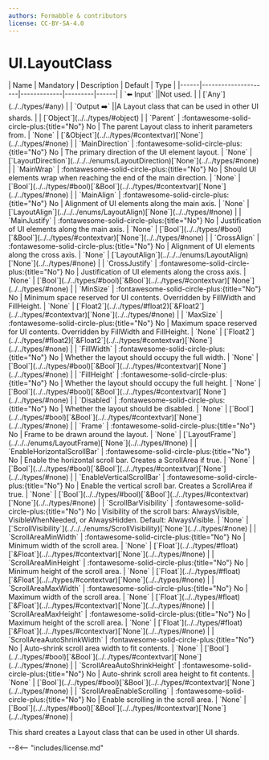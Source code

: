 ```yaml
---
authors: Formabble & contributors
license: CC-BY-SA-4.0
---
```



# UI.LayoutClass

<div class="sh-parameters" markdown="1">
| Name | Mandatory | Description | Default | Type |
|------|---------------------|-------------|---------|------|
| `⬅️ Input` ||Not used. | | [`Any`](../../types/#any) |
| `Output ➡️` ||A Layout class that can be used in other UI shards. | | [`Object`](../../types/#object) |
| `Parent` | :fontawesome-solid-circle-plus:{title="No"} No  | The parent Layout class to inherit parameters from. | `None` | [`&Object`](../../types/#contextvar)[`None`](../../types/#none) |
| `MainDirection` | :fontawesome-solid-circle-plus:{title="No"} No  | The primary direction of the UI element layout. | `None` | [`LayoutDirection`](../../../enums/LayoutDirection)[`None`](../../types/#none) |
| `MainWrap` | :fontawesome-solid-circle-plus:{title="No"} No  | Should UI elements wrap when reaching the end of the main direction. | `None` | [`Bool`](../../types/#bool)[`&Bool`](../../types/#contextvar)[`None`](../../types/#none) |
| `MainAlign` | :fontawesome-solid-circle-plus:{title="No"} No  | Alignment of UI elements along the main axis. | `None` | [`LayoutAlign`](../../../enums/LayoutAlign)[`None`](../../types/#none) |
| `MainJustify` | :fontawesome-solid-circle-plus:{title="No"} No  | Justification of UI elements along the main axis. | `None` | [`Bool`](../../types/#bool)[`&Bool`](../../types/#contextvar)[`None`](../../types/#none) |
| `CrossAlign` | :fontawesome-solid-circle-plus:{title="No"} No  | Alignment of UI elements along the cross axis. | `None` | [`LayoutAlign`](../../../enums/LayoutAlign)[`None`](../../types/#none) |
| `CrossJustify` | :fontawesome-solid-circle-plus:{title="No"} No  | Justification of UI elements along the cross axis. | `None` | [`Bool`](../../types/#bool)[`&Bool`](../../types/#contextvar)[`None`](../../types/#none) |
| `MinSize` | :fontawesome-solid-circle-plus:{title="No"} No  | Minimum space reserved for UI contents. Overridden by FillWidth and FillHeight. | `None` | [`Float2`](../../types/#float2)[`&Float2`](../../types/#contextvar)[`None`](../../types/#none) |
| `MaxSize` | :fontawesome-solid-circle-plus:{title="No"} No  | Maximum space reserved for UI contents. Overridden by FillWidth and FillHeight. | `None` | [`Float2`](../../types/#float2)[`&Float2`](../../types/#contextvar)[`None`](../../types/#none) |
| `FillWidth` | :fontawesome-solid-circle-plus:{title="No"} No  | Whether the layout should occupy the full width. | `None` | [`Bool`](../../types/#bool)[`&Bool`](../../types/#contextvar)[`None`](../../types/#none) |
| `FillHeight` | :fontawesome-solid-circle-plus:{title="No"} No  | Whether the layout should occupy the full height. | `None` | [`Bool`](../../types/#bool)[`&Bool`](../../types/#contextvar)[`None`](../../types/#none) |
| `Disabled` | :fontawesome-solid-circle-plus:{title="No"} No  | Whether the layout should be disabled. | `None` | [`Bool`](../../types/#bool)[`&Bool`](../../types/#contextvar)[`None`](../../types/#none) |
| `Frame` | :fontawesome-solid-circle-plus:{title="No"} No  | Frame to be drawn around the layout. | `None` | [`LayoutFrame`](../../../enums/LayoutFrame)[`None`](../../types/#none) |
| `EnableHorizontalScrollBar` | :fontawesome-solid-circle-plus:{title="No"} No  | Enable the horizontal scroll bar. Creates a ScrollArea if true. | `None` | [`Bool`](../../types/#bool)[`&Bool`](../../types/#contextvar)[`None`](../../types/#none) |
| `EnableVerticalScrollBar` | :fontawesome-solid-circle-plus:{title="No"} No  | Enable the vertical scroll bar. Creates a ScrollArea if true. | `None` | [`Bool`](../../types/#bool)[`&Bool`](../../types/#contextvar)[`None`](../../types/#none) |
| `ScrollBarVisibility` | :fontawesome-solid-circle-plus:{title="No"} No  | Visibility of the scroll bars: AlwaysVisible, VisibleWhenNeeded, or AlwaysHidden. Default: AlwaysVisible. | `None` | [`ScrollVisibility`](../../../enums/ScrollVisibility)[`None`](../../types/#none) |
| `ScrollAreaMinWidth` | :fontawesome-solid-circle-plus:{title="No"} No  | Minimum width of the scroll area. | `None` | [`Float`](../../types/#float)[`&Float`](../../types/#contextvar)[`None`](../../types/#none) |
| `ScrollAreaMinHeight` | :fontawesome-solid-circle-plus:{title="No"} No  | Minimum height of the scroll area. | `None` | [`Float`](../../types/#float)[`&Float`](../../types/#contextvar)[`None`](../../types/#none) |
| `ScrollAreaMaxWidth` | :fontawesome-solid-circle-plus:{title="No"} No  | Maximum width of the scroll area. | `None` | [`Float`](../../types/#float)[`&Float`](../../types/#contextvar)[`None`](../../types/#none) |
| `ScrollAreaMaxHeight` | :fontawesome-solid-circle-plus:{title="No"} No  | Maximum height of the scroll area. | `None` | [`Float`](../../types/#float)[`&Float`](../../types/#contextvar)[`None`](../../types/#none) |
| `ScrollAreaAutoShrinkWidth` | :fontawesome-solid-circle-plus:{title="No"} No  | Auto-shrink scroll area width to fit contents. | `None` | [`Bool`](../../types/#bool)[`&Bool`](../../types/#contextvar)[`None`](../../types/#none) |
| `ScrollAreaAutoShrinkHeight` | :fontawesome-solid-circle-plus:{title="No"} No  | Auto-shrink scroll area height to fit contents. | `None` | [`Bool`](../../types/#bool)[`&Bool`](../../types/#contextvar)[`None`](../../types/#none) |
| `ScrollAreaEnableScrolling` | :fontawesome-solid-circle-plus:{title="No"} No  | Enable scrolling in the scroll area. | `None` | [`Bool`](../../types/#bool)[`&Bool`](../../types/#contextvar)[`None`](../../types/#none) |

</div>

This shard creates a Layout class that can be used in other UI shards.

--8<-- "includes/license.md"

